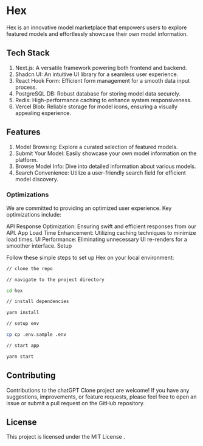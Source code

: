 # **Hex**

Hex is an innovative model marketplace that empowers users to explore featured models and effortlessly showcase their own model information.

## **Tech Stack**

1. Next.js: A versatile framework powering both frontend and backend.
2. Shadcn UI: An intuitive UI library for a seamless user experience.
3. React Hook Form: Efficient form management for a smooth data input process.
4. PostgreSQL DB: Robust database for storing model data securely.
5. Redis: High-performance caching to enhance system responsiveness.
6. Vercel Blob: Reliable storage for model icons, ensuring a visually appealing experience.

## Features

1. Model Browsing: Explore a curated selection of featured models.
2. Submit Your Model: Easily showcase your own model information on the platform.
3. Browse Model Info: Dive into detailed information about various models.
4. Search Convenience: Utilize a user-friendly search field for efficient model discovery.

### Optimizations

We are committed to providing an optimized user experience. Key optimizations include:

API Response Optimization: Ensuring swift and efficient responses from our API.
App Load Time Enhancement: Utilizing caching techniques to minimize load times.
UI Performance: Eliminating unnecessary UI re-renders for a smoother interface.
Setup

Follow these simple steps to set up Hex on your local environment:

```bash 
// clone the repo 

// navigate to the project directory

cd hex 

// install dependencies

yarn install 

// setup env 

cp cp .env.sample .env

// start app

yarn start
```

## Contributing

Contributions to the chatGPT Clone project are welcome! If you have any suggestions, improvements, or feature requests, please feel free to open an issue or submit a pull request on the GitHub repository.


## License

This project is licensed under the MIT License .
